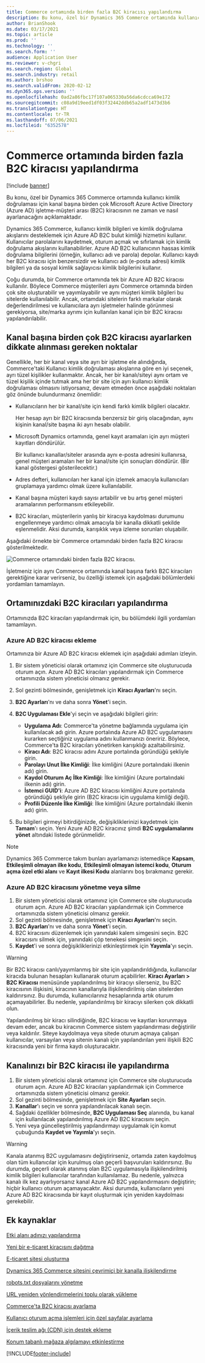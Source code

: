 ```yaml
---
title: Commerce ortamında birden fazla B2C kiracısı yapılandırma
description: Bu konu, özel bir Dynamics 365 Commerce ortamında kullanıcı kimlik doğrulaması için kanal başına birden çok Microsoft Azure Active Directory (Azure AD) İşletme-Müşteri Arası (B2C) kiracısının ne zaman ve nasıl ayarlanacağını açıklamaktadır.
author: BrianShook
ms.date: 03/17/2021
ms.topic: article
ms.prod: ''
ms.technology: ''
ms.search.form: ''
audience: Application User
ms.reviewer: v-chgri
ms.search.region: Global
ms.search.industry: retail
ms.author: brshoo
ms.search.validFrom: 2020-02-12
ms.dyn365.ops.version: ''
ms.openlocfilehash: 0ad2a86fbc17f107a065330a56da6cdcca69e172
ms.sourcegitcommit: c08a9d19eed1df03f32442ddb65a2adf1473d3b6
ms.translationtype: HT
ms.contentlocale: tr-TR
ms.lasthandoff: 07/06/2021
ms.locfileid: "6352578"
---
```

# <a name="configure-multiple-b2c-tenants-in-a-commerce-environment"></a>Commerce ortamında birden fazla B2C kiracısı yapılandırma

[!include [banner](includes/banner.md)]

Bu konu, özel bir Dynamics 365 Commerce ortamında kullanıcı kimlik doğrulaması için kanal başına birden çok Microsoft Azure Active Directory (Azure AD) işletme-müşteri arası (B2C) kiracısının ne zaman ve nasıl ayarlanacağını açıklamaktadır.

Dynamics 365 Commerce, kullanıcı kimlik bilgileri ve kimlik doğrulama akışlarını desteklemek için Azure AD B2C bulut kimliği hizmetini kullanır. Kullanıcılar parolalarını kaydetmek, oturum açmak ve sıfırlamak için kimlik doğrulama akışlarını kullanabilirler. Azure AD B2C kullanıcının hassas kimlik doğrulama bilgilerini (örneğin, kullanıcı adı ve parola) depolar. Kullanıcı kaydı her B2C kiracısı için benzersizdir ve kullanıcı adı (e-posta adresi) kimlik bilgileri ya da sosyal kimlik sağlayıcısı kimlik bilgilerini kullanır.

Çoğu durumda, bir Commerce ortamında tek bir Azure AD B2C kiracısı kullanılır. Böylece Commerce müşterileri aynı Commerce ortamında birden çok site oluşturabilir ve yayımlayabilir ve aynı müşteri kimlik bilgileri bu sitelerde kullanılabilir. Ancak, ortamdaki sitelerin farklı markalar olarak değerlendirilmesi ve kullanıcılara ayrı işletmeler halinde görünmesi gerekiyorsa, site/marka ayrımı için kullanılan kanal için bir B2C kiracısı yapılandırılabilir.

## <a name="considerations-when-multiple-b2c-tenants-are-set-up-per-channel"></a>Kanal başına birden çok B2C kiracısı ayarlarken dikkate alınması gereken noktalar

Genellikle, her bir kanal veya site ayrı bir işletme ele alındığında, Commerce'taki Kullanıcı kimlik doğrulaması akışlarına göre en iyi seçenek, ayrı tüzel kişilikler kullanmaktır. Ancak, her bir kanalı/siteyi aynı ortam ve tüzel kişilik içinde tutmak ama her bir site için ayrı kullanıcı kimlik doğrulaması olmasını istiyorsanız, devam etmeden önce aşağıdaki noktaları göz önünde bulundurmanız önemlidir:

- Kullanıcıların her bir kanal/site için kendi farklı kimlik bilgileri olacaktır.

    Her hesap ayrı bir B2C kiracısında benzersiz bir giriş olacağından, aynı kişinin kanal/site başına iki ayrı hesabı olabilir.

- Microsoft Dynamics ortamında, genel kayıt aramaları için ayrı müşteri kayıtları döndürülür.

    Bir kullanıcı kanallar/siteler arasında aynı e-posta adresini kullanırsa, genel müşteri aramaları her bir kanal/site için sonuçları döndürür. (Bir kanal göstergesi gösterilecektir.)

- Adres defteri, kullanıcıları her kanal için izlemek amacıyla kullanıcıları gruplamaya yardımcı olmak üzere kullanılabilir.
- Kanal başına müşteri kaydı sayısı artabilir ve bu artış genel müşteri aramalarının performansını etkileyebilir.
- B2C kiracıları, müşterilerin yanlış bir kiracıya kaydolması durumunu engellenmeye yardımcı olmak amacıyla bir kanalla dikkatli şekilde eşlenmelidir. Aksi durumda, karışıklık veya izleme sorunları oluşabilir.

Aşağıdaki örnekte bir Commerce ortamındaki birden fazla B2C kiracısı gösterilmektedir.

![Commerce ortamındaki birden fazla B2C kiracısı.](media/MultiB2C_In_Environment.png)

İşletmeniz için aynı Commerce ortamında kanal başına farklı B2C kiracıları gerektiğine karar verirseniz, bu özelliği istemek için aşağıdaki bölümlerdeki yordamları tamamlayın.

## <a name="configure-b2c-tenants-in-your-environment"></a>Ortamınızdaki B2C kiracıları yapılandırma

Ortamınızda B2C kiracıları yapılandırmak için, bu bölümdeki ilgili yordamları tamamlayın.

### <a name="add-an-azure-ad-b2c-tenant"></a>Azure AD B2C kiracısı ekleme

Ortamınıza bir Azure AD B2C kiracısı eklemek için aşağıdaki adımları izleyin.

1. Bir sistem yöneticisi olarak ortamınız için Commerce site oluşturucuda oturum açın. Azure AD B2C kiracıları yapılandırmak için Commerce ortamınızda sistem yöneticisi olmanız gerekir.
1. Sol gezinti bölmesinde, genişletmek için **Kiracı Ayarları**'nı seçin.
1. **B2C Ayarları**'nı ve daha sonra **Yönet**'i seçin.
1. **B2C Uygulaması Ekle**'yi seçin ve aşağıdaki bilgileri girin:

    - **Uygulama Adı**: Commerce'ta yönetme bağlamında uygulama için kullanılacak adı girin. Azure portalında Azure AD B2C uygulamasını kurarken seçtiğiniz uygulama adını kullanmanızı öneririz. Böylece, Commerce'ta B2C kiracıları yönetirken karışıklığı azaltabilirsiniz.
    - **Kiracı Adı**: B2C kiracısı adını Azure portalında göründüğü şekliyle girin.
    - **Parolayı Unut İlke Kimliği**: İlke kimliğini (Azure portalındaki ilkenin adı) girin.
    - **Kaydol Oturum Aç İlke Kimliği**: İlke kimliğini (Azure portalındaki ilkenin adı) girin.
    - **İstemci GUID'i**: Azure AD B2C kiracısı kimliğini Azure portalında göründüğü şekliyle girin (B2C kiracısı için uygulama kimliği değil).
    - **Profili Düzenle İlke Kimliği**: İlke kimliğini (Azure portalındaki ilkenin adı) girin.

1. Bu bilgileri girmeyi bitirdiğinizde, değişikliklerinizi kaydetmek için **Tamam**'ı seçin. Yeni Azure AD B2C kiracınız şimdi **B2C uygulamalarını yönet** altındaki listede görünmelidir.

> [!NOTE]
> Dynamics 365 Commerce takım bunları ayarlamanızı istemedikçe **Kapsam**, **Etkileşimli olmayan ilke kodu**, **Etkileşimli olmayan istemci kodu**, **Oturum açma özel etki alanı** ve **Kayıt ilkesi Kodu** alanlarını boş bırakmanız gerekir.


### <a name="manage-or-delete-an-azure-ad-b2c-tenant"></a>Azure AD B2C kiracısını yönetme veya silme

1. Bir sistem yöneticisi olarak ortamınız için Commerce site oluşturucuda oturum açın. Azure AD B2C kiracıları yapılandırmak için Commerce ortamınızda sistem yöneticisi olmanız gerekir.
1. Sol gezinti bölmesinde, genişletmek için **Kiracı Ayarları**'nı seçin.
1. **B2C Ayarları**'nı ve daha sonra **Yönet**'i seçin.
1. B2C kiracısını düzenlemek için yanındaki kalem simgesini seçin. B2C kiracısını silmek için, yanındaki çöp tenekesi simgesini seçin.
1. **Kaydet**'i ve sonra değişikliklerinizi etkinleştirmek için **Yayımla**'yı seçin.

> [!WARNING]
> Bir B2C kiracısı canlı/yayımlanmış bir site için yapılandırıldığında, kullanıcılar kiracıda bulunan hesapları kullanarak oturum açabilirler. **Kiracı Ayarları \> B2C Kiracısı** menüsünde yapılandırılmış bir kiracıyı silerseniz, bu B2C kiracısının ilişkisini, kiracının kanallarıyla ilişkilendirilmiş olan sitelerden kaldırırsınız. Bu durumda, kullanıcılarınız hesaplarında artık oturum açamayabilirler. Bu nedenle, yapılandırılmış bir kiracıyı silerken çok dikkatli olun.
>
> Yapılandırılmış bir kiracı silindiğinde, B2C kiracısı ve kayıtları korunmaya devam eder, ancak bu kiracının Commerce sistem yapılandırması değiştirilir veya kaldırılır. Siteye kaydolmaya veya sitede oturum açmaya çalışan kullanıcılar, varsayılan veya sitenin kanalı için yapılandırılan yeni ilişkili B2C kiracısında yeni bir firma kaydı oluşturacaktır.

## <a name="configure-your-channel-with-a-b2c-tenant"></a>Kanalınızı bir B2C kiracısı ile yapılandırma

1. Bir sistem yöneticisi olarak ortamınız için Commerce site oluşturucuda oturum açın. Azure AD B2C kiracıları yapılandırmak için Commerce ortamınızda sistem yöneticisi olmanız gerekir.
1. Sol gezinti bölmesinde, genişletmek için **Site Ayarları** seçin.
1. **Kanallar**'ı seçin ve sonra yapılandırılacak kanalı seçin.
1. Sağdaki özellikler bölmesinde, **B2C Uygulaması Seç** alanında, bu kanal için kullanılacak yapılandırılmış Azure AD B2C kiracısını seçin.
1. Yeni veya güncelleştirilmiş yapılandırmayı uygulamak için komut çubuğunda **Kaydet ve Yayımla**'yı seçin.

> [!WARNING]
> Kanala atanmış B2C uygulamasını değiştirirseniz, ortamda zaten kaydolmuş olan tüm kullanıcılar için kurulmuş olan geçerli başvuruları kaldırırsınız. Bu durumda, geçerli olarak atanmış olan B2C uygulamasıyla ilişkilendirilmiş kimlik bilgileri kullanıcılar tarafından kullanılamaz. Bu nedenle, yalnızca kanalı ilk kez ayarlıyorsanız kanal Azure AD B2C yapılandırmasını değiştirin; hiçbir kullanıcı oturum açamayacaktır. Aksi durumda, kullanıcıların yeni Azure AD B2C kiracısında bir kayıt oluşturmak için yeniden kaydolması gerekebilir.
## <a name="additional-resources"></a>Ek kaynaklar

[Etki alanı adınızı yapılandırma](configure-your-domain-name.md)

[Yeni bir e-ticaret kiracısını dağıtma](deploy-ecommerce-site.md)

[E-ticaret sitesi oluşturma](create-ecommerce-site.md)

[Dynamics 365 Commerce sitesini çevrimiçi bir kanalla ilişkilendirme](associate-site-online-store.md)

[robots.txt dosyalarını yönetme](manage-robots-txt-files.md)

[URL yeniden yönlendirmelerini toplu olarak yükleme](upload-bulk-redirects.md)

[Commerce'ta B2C kiracısı ayarlama](set-up-B2C-tenant.md)

[Kullanıcı oturum açma işlemleri için özel sayfalar ayarlama](custom-pages-user-logins.md)

[İçerik teslim ağı (CDN) için destek ekleme](add-cdn-support.md)

[Konum tabanlı mağaza algılamayı etkinleştirme](enable-store-detection.md)


[!INCLUDE[footer-include](../includes/footer-banner.md)]
